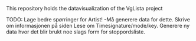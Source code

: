 This repository holds the datavisualization of the VgLista project


TODO:
Lage bedre spørringer for Artist!
  -Må generere data for dette.
Skrive om informasjonen på siden
Lese om Timesignature/mode/key.
Generere ny data hvor det blir brukt noe slags form for stoppordsliste.
